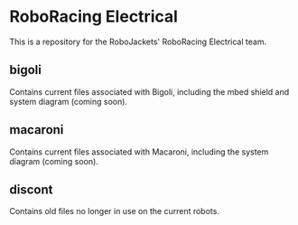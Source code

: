 # RoboRacing Electrical
This is a repository for the RoboJackets' RoboRacing Electrical team.

## bigoli
Contains current files associated with Bigoli, including the mbed shield and system diagram (coming soon).

## macaroni
Contains current files associated with Macaroni, including the system diagram (coming soon).

## discont
Contains old files no longer in use on the current robots.
